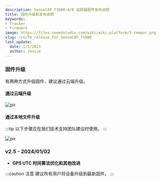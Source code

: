 ```yaml
---
description: SenseCAP T1000-A/B 追踪器固件发布说明
title: 固件升级和发布说明
keywords:
- Tracker
- Firmware
image: https://files.seeedstudio.com/wiki/wiki-platform/S-tempor.png
slug: /cn/fm_release_for_SenseCAP_T1000
last_update:
  date: 1/1/2023
  author: Jessie
---
```


### 固件升级

有两种方式升级固件，建议通过云端升级。

#### 通过云端升级

<p style={{textAlign: 'center'}}><img src="https://files.seeedstudio.com/wiki/SenseCAP/Sidewalk_Kit/get-updates.png" alt="pir" width={800} height="auto" /></p>

#### 通过本地文件升级

:::tip
以下步骤应在我们技术支持团队建议时使用。
:::

<p style={{textAlign: 'center'}}><img src="https://files.seeedstudio.com/wiki/SenseCAP/Sidewalk_Kit/up-fiele.png" alt="pir" width={800} height="auto" /></p>

### v2.5 - 2024/01/02

* **GPS UTC 时间算法优化和其他改进**

:::caution 注意
建议所有用户将设备升级到最新固件。
:::
